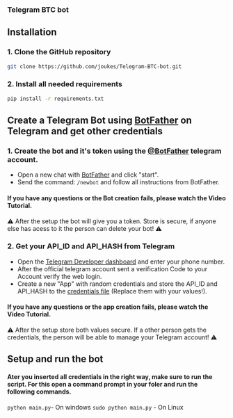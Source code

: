 ### Telegram BTC bot

## Installation

### 1. Clone the GitHub repository
```sh
git clone https://github.com/joukes/Telegram-BTC-bot.git
```

### 2. Install all needed requirements

```sh
pip install -r requirements.txt
```

## Create a Telegram Bot using <a href="t.me/BotFather">BotFather</a> on Telegram and get other credentials

### 1. Create the bot and it's token using the <a href="t.me/BotFather"> @BotFather</a> telegram account.

- Open a new chat with <a href="t.me/BotFather">BotFather</a> and click "start".
- Send the command: `/newbot` and follow all instructions from BotFather.

#### If you have any questions or the Bot creation fails, please watch the Video Tutorial.

⚠️ After the setup the bot will give you a token. Store is secure, if anyone else has acess to it the person can delete your bot! ⚠️

### 2. Get your API_ID and API_HASH from Telegram

- Open the <a href="my.telegram.org/"> Telegram Developer dashboard</a> and enter your phone number.
- After the official telegram account sent a verification Code to your Account verify the web login.
- Create a new "App" with random credentials and store the API_ID and API_HASH to the <a href="https://github.com/joukes/Telegram-BTC-bot/blob/main/credentials.txt"> credentials file</a> (Replace them with your values!).

#### If you have any questions or the app creation fails, please watch the Video Tutorial.

⚠️ After the setup store both values secure. If a other person gets the credentials, the person will be able to manage your Telegram account! ⚠️

## Setup and run the bot

#### Ater you inserted all credentials in the right way, make sure to run the script. For this open a command prompt in your foler and run the following commands.

`python main.py`- On windows
`sudo python main.py` - On Linux

